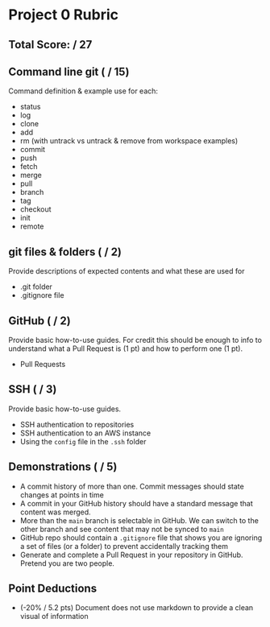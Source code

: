 # Project 0 Rubric

## Total Score: / 27

## Command line git ( / 15)

Command definition & example use for each:

- status
- log
- clone
- add
- rm (with untrack vs untrack & remove from workspace examples)
- commit
- push
- fetch
- merge
- pull
- branch
- tag
- checkout
- init
- remote

## git files & folders ( / 2)

Provide descriptions of expected contents and what these are used for

- .git folder
- .gitignore file

## GitHub ( / 2)

Provide basic how-to-use guides. For credit this should be enough to info to understand what a Pull Request is (1 pt) and how to perform one (1 pt).

- Pull Requests

## SSH ( / 3)

Provide basic how-to-use guides.

- SSH authentication to repositories
- SSH authentication to an AWS instance
- Using the `config` file in the `.ssh` folder

## Demonstrations ( / 5)

- A commit history of more than one.  Commit messages should state changes at points in time
- A commit in your GitHub history should have a standard message that content was merged.
- More than the `main` branch is selectable in GitHub.  We can switch to the other branch and see content that may not be synced to `main`
- GitHub repo should contain a `.gitignore` file that shows you are ignoring a set of files (or a folder) to prevent accidentally tracking them
- Generate and complete a Pull Request in your repository in GitHub.  Pretend you are two people.

## Point Deductions

- (-20% / 5.2 pts) Document does not use markdown to provide a clean visual of information
